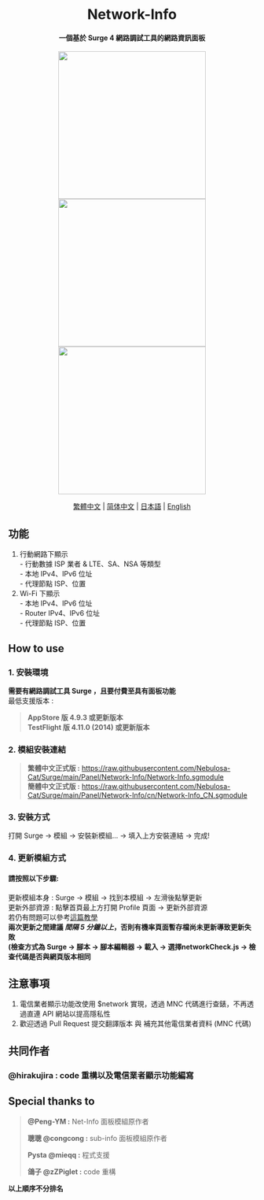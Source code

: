 <h1 align="center">Network-Info</h1>

<h4 align="center">一個基於 Surge 4 網路調試工具的網路資訊面板 </h4>

<p align="center">
<img src="https://raw.githubusercontent.com/Nebulosa-Cat/Surge/main/Panel/Network-Info/img/Cell.PNG" width="300"></img>
<img src="https://raw.githubusercontent.com/Nebulosa-Cat/Surge/main/Panel/Network-Info/img/wifi.PNG" width="300"></img>
<img src="https://raw.githubusercontent.com/Nebulosa-Cat/Surge/main/Panel/Network-Info/img/error.PNG" width="300"></img>
</p>
<p align="center">
  <a href="/Panel/Network-Info/README.md">繁體中文</a> |
  <a href="/Panel/Network-Info/READMEs/README.cn.md">简体中文</a> |
  <a href="/Panel/Network-Info/READMEs/READMEs/README.jpn.md">日本語</a> |
  <a href="/Panel/Network-Info/READMEs/READMEs/README.en.md">English</a>
</p>

## 功能
1. 行動網路下顯示<br>- 行動數據 ISP 業者 & LTE、SA、NSA 等類型<br>- 本地 IPv4、IPv6 位址<br>- 代理節點 ISP、位置
2. Wi-Fi 下顯示<br>- 本地 IPv4、IPv6 位址<br>- Router IPv4、IPv6 位址<br>- 代理節點 ISP、位置

## How to use
### 1. 安裝環境
**需要有網路調試工具 Surge ，且要付費至具有面板功能**<br>
最低支援版本 :<br>
>**AppStore 版 4.9.3 或更新版本**<br>
>**TestFlight 版 4.11.0 (2014) 或更新版本**
### 2. 模組安裝連結
> **繁體中文正式版 :** https://raw.githubusercontent.com/Nebulosa-Cat/Surge/main/Panel/Network-Info/Network-Info.sgmodule<br>
> **簡體中文正式版 :** https://raw.githubusercontent.com/Nebulosa-Cat/Surge/main/Panel/Network-Info/cn/Network-Info_CN.sgmodule<br>
### 3. 安裝方式
打開 Surge -> 模組 -> 安裝新模組... -> 填入上方安裝連結 -> 完成!
### 4. 更新模組方式
#### 請按照以下步驟:<br>
更新模組本身 : Surge -> 模組 -> 找到本模組 -> 左滑後點擊更新<br>
更新外部資源 : 點擊首頁最上方打開 Profile 頁面 -> 更新外部資源 <br>
若仍有問題可以參考[這篇教學](https://www.jkg.tw/p3604/) <br>
**兩次更新之間建議 _間隔 5 分鐘以上_，否則有機率頁面暫存檔尚未更新導致更新失敗<br>
(檢查方式為 Surge -> 腳本 -> 腳本編輯器 -> 載入 -> 選擇networkCheck.js -> 檢查代碼是否與網頁版本相同**


## 注意事項
1. 電信業者顯示功能改使用 $network 實現，透過 MNC 代碼進行查錶，不再透過直連 API 網站以提高隱私性
2. 歡迎透過 Pull Request 提交翻譯版本 與 補充其他電信業者資料 (MNC 代碼)

## 共同作者
### **@hirakujira :**  code 重構以及電信業者顯示功能編寫
## Special thanks to
> **@Peng-YM :** Net-Info 面板模組原作者<br>
>
> **聰聰 @congcong :** sub-info 面板模組原作者<br>
> 
> **Pysta @mieqq :** 程式支援<br>
> 
> **鴿子 @zZPiglet :** code 重構 <br>

__以上順序不分排名__
